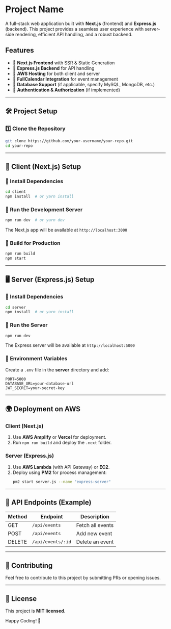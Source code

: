# Project Name

A full-stack web application built with **Next.js** (frontend) and **Express.js** (backend). This project provides a seamless user experience with server-side rendering, efficient API handling, and a robust backend.

## Features
- 🔹 **Next.js Frontend** with SSR & Static Generation
- 🔹 **Express.js Backend** for API handling
- 🔹 **AWS Hosting** for both client and server
- 🔹 **FullCalendar Integration** for event management
- 🔹 **Database Support** (if applicable, specify MySQL, MongoDB, etc.)
- 🔹 **Authentication & Authorization** (if implemented)

---

## 🛠️ Project Setup

### 1️⃣ Clone the Repository
```bash
git clone https://github.com/your-username/your-repo.git
cd your-repo
```

---

## 🚀 Client (Next.js) Setup

### 📌 Install Dependencies
```bash
cd client
npm install  # or yarn install
```

### 📌 Run the Development Server
```bash
npm run dev  # or yarn dev
```

The Next.js app will be available at `http://localhost:3000`

### 📌 Build for Production
```bash
npm run build
npm start
```

---

## 🖥️ Server (Express.js) Setup

### 📌 Install Dependencies
```bash
cd server
npm install  # or yarn install
```

### 📌 Run the Server
```bash
npm run dev
```

The Express server will be available at `http://localhost:5000`

### 📌 Environment Variables
Create a `.env` file in the **server** directory and add:
```
PORT=5000
DATABASE_URL=your-database-url
JWT_SECRET=your-secret-key
```

---

## 🌍 Deployment on AWS

### Client (Next.js)
1. Use **AWS Amplify** or **Vercel** for deployment.
2. Run `npm run build` and deploy the `.next` folder.

### Server (Express.js)
1. Use **AWS Lambda** (with API Gateway) or **EC2**.
2. Deploy using **PM2** for process management:
   ```bash
   pm2 start server.js --name "express-server"
   ```

---

## 📌 API Endpoints (Example)
| Method | Endpoint         | Description        |
|--------|----------------|--------------------|
| GET    | `/api/events`   | Fetch all events  |
| POST   | `/api/events`   | Add new event     |
| DELETE | `/api/events/:id` | Delete an event |

---

## 🤝 Contributing
Feel free to contribute to this project by submitting PRs or opening issues.

---

## 📜 License
This project is **MIT licensed**.

Happy Coding! 🚀

